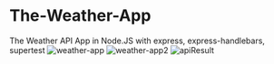# The-Weather-App
The Weather API App in Node.JS with express, express-handlebars, supertest
![weather-app](https://user-images.githubusercontent.com/61011249/136655924-adf432c1-9ed8-4555-b8c0-d8699189cbe2.png)
![weather-app2](https://user-images.githubusercontent.com/61011249/136655926-1df7c986-71cc-42f8-a1a8-c68dbef7ec29.png)
![apiResult](https://user-images.githubusercontent.com/61011249/136772532-070a5464-3432-432c-9ddf-7b7492d5d302.png)

